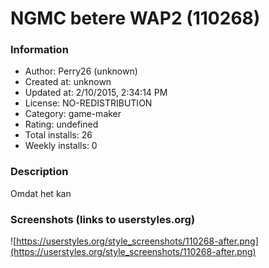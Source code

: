 # NGMC betere WAP2 (110268)

### Information
- Author: Perry26 (unknown)
- Created at: unknown
- Updated at: 2/10/2015, 2:34:14 PM
- License: NO-REDISTRIBUTION
- Category: game-maker
- Rating: undefined
- Total installs: 26
- Weekly installs: 0


### Description
Omdat het kan


### Screenshots (links to userstyles.org)
![https://userstyles.org/style_screenshots/110268-after.png](https://userstyles.org/style_screenshots/110268-after.png)


